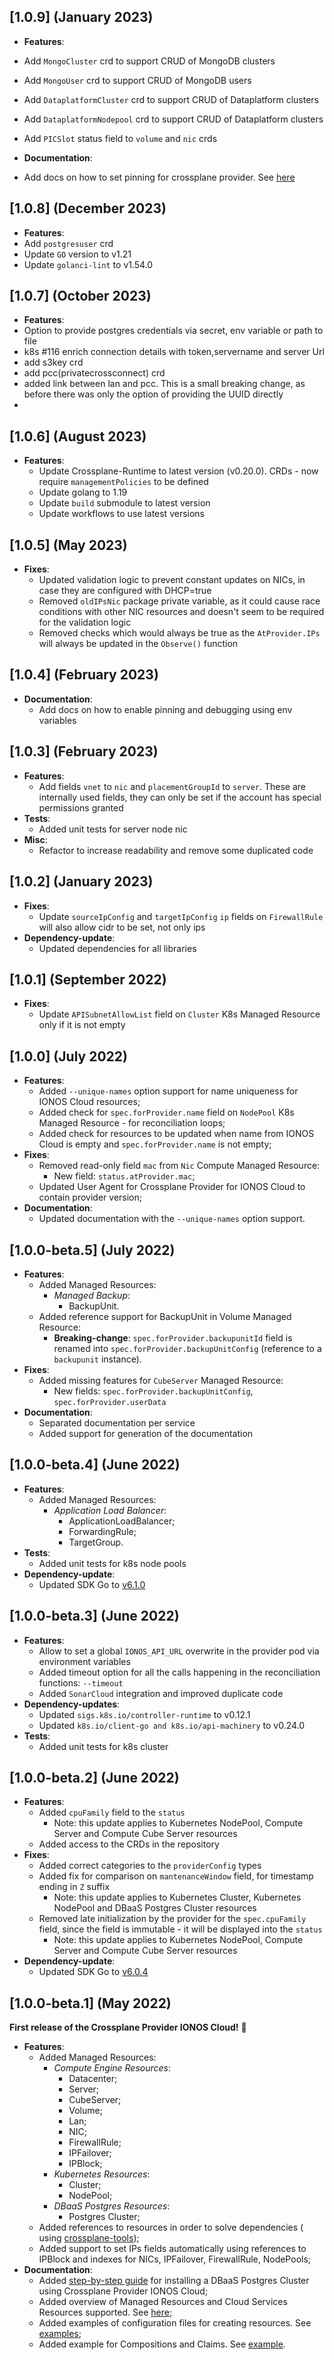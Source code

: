 ## [1.0.9] (January 2023)
- **Features**:
- Add `MongoCluster` crd to support CRUD of MongoDB clusters
- Add `MongoUser` crd to support CRUD of MongoDB users
- Add `DataplatformCluster` crd to support CRUD of Dataplatform clusters
- Add `DataplatformNodepool` crd to support CRUD of Dataplatform clusters
- Add `PICSlot` status field to `volume` and `nic` crds

- **Documentation**:
- Add docs on how to set pinning for crossplane provider. See [here](docs/README.md#authentication-on-ionos-cloud)

## [1.0.8] (December 2023)
- **Features**:
- Add `postgresuser` crd
- Update `GO` version to v1.21
- Update `golanci-lint` to v1.54.0

## [1.0.7] (October 2023)
- **Features**:
 - Option to provide postgres credentials via secret, env variable or path to file
 - k8s #116 enrich connection details with token,servername and server Url
 - add s3key crd
 - add pcc(privatecrossconnect) crd
 - added link between lan and pcc. This is a small breaking change, as before there was only the option of providing the UUID directly
 - 
## [1.0.6] (August 2023)
- **Features**:
    - Update Crossplane-Runtime to latest version (v0.20.0). CRDs - now require `managementPolicies` to be defined
    - Update golang to 1.19
    - Update `build` submodule to latest version
    - Update workflows to use latest versions

## [1.0.5] (May 2023)
- **Fixes**:
    - Updated validation logic to prevent constant updates on NICs, in case they are configured with DHCP=true
    - Removed `oldIPsNic` package private variable, as it could cause race conditions with other NIC resources and doesn't seem to be required for the validation logic
    - Removed checks which would always be true as the `AtProvider.IPs` will always be updated in the `Observe()` function

## [1.0.4] (February 2023)

- **Documentation**:
  - Add docs on how to enable pinning and debugging using env variables 

## [1.0.3] (February 2023)

- **Features**:
  - Add fields `vnet` to `nic` and `placementGroupId` to `server`. These are internally used fields, they can only be set if the account has special permissions granted
- **Tests**:
    - Added unit tests for server node nic
- **Misc**:
    - Refactor to increase readability and remove some duplicated code

## [1.0.2] (January 2023)

- **Fixes**:
    - Update `sourceIpConfig` and `targetIpConfig` `ip` fields on `FirewallRule` will also allow cidr to be set, not only ips
- **Dependency-update**:
    - Updated dependencies for all libraries

## [1.0.1] (September 2022)

- **Fixes**:
  - Update `APISubnetAllowList` field on `Cluster` K8s Managed Resource only if it is not empty


## [1.0.0] (July 2022)

- **Features**:
    - Added `--unique-names` option support for name uniqueness for IONOS Cloud resources;
    - Added check for `spec.forProvider.name` field on `NodePool` K8s Managed Resource - for reconciliation loops;
    - Added check for resources to be updated when name from IONOS Cloud is empty and `spec.forProvider.name` is not
      empty;
- **Fixes**:
    - Removed read-only field `mac` from `Nic` Compute Managed Resource:
        - New field: `status.atProvider.mac`;
    - Updated User Agent for Crossplane Provider for IONOS Cloud to contain provider version;
- **Documentation**:
    - Updated documentation with the `--unique-names` option support.

## [1.0.0-beta.5] (July 2022)

- **Features**:
    - Added Managed Resources:
        - _Managed Backup_:
            - BackupUnit.
    - Added reference support for BackupUnit in Volume Managed Resource:
        - **Breaking-change**: `spec.forProvider.backupunitId` field is renamed
          into `spec.forProvider.backupUnitConfig` (reference to a `backupunit` instance).
- **Fixes**:
    - Added missing features for `CubeServer` Managed Resource:
        - New fields: `spec.forProvider.backupUnitConfig`, `spec.forProvider.userData`
- **Documentation**:
    - Separated documentation per service
    - Added support for generation of the documentation

## [1.0.0-beta.4] (June 2022)

- **Features**:
    - Added Managed Resources:
        - _Application Load Balancer_:
            - ApplicationLoadBalancer;
            - ForwardingRule;
            - TargetGroup.
- **Tests**:
    - Added unit tests for k8s node pools
- **Dependency-update**:
    - Updated SDK Go to [v6.1.0](https://github.com/ionos-cloud/sdk-go/releases/tag/v6.1.0)

## [1.0.0-beta.3] (June 2022)

- **Features**:
    - Allow to set a global `IONOS_API_URL` overwrite in the provider pod via environment variables
    - Added timeout option for all the calls happening in the reconciliation functions: `--timeout`
    - Added `SonarCloud` integration and improved duplicate code
- **Dependency-updates**:
    - Updated `sigs.k8s.io/controller-runtime` to v0.12.1
    - Updated `k8s.io/client-go and k8s.io/api-machinery` to v0.24.0
- **Tests**:
    - Added unit tests for k8s cluster

## [1.0.0-beta.2] (June 2022)

- **Features**:
    - Added `cpuFamily` field to the `status`
        - Note: this update applies to Kubernetes NodePool, Compute Server and Compute Cube Server resources
    - Added access to the CRDs in the repository
- **Fixes**:
    - Added correct categories to the `providerConfig` types
    - Added fix for comparison on `mantenanceWindow` field, for timestamp ending in `Z` suffix
        - Note: this update applies to Kubernetes Cluster, Kubernetes NodePool and DBaaS Postgres Cluster resources
    - Removed late initialization by the provider for the `spec.cpuFamily` field, since the field is immutable - it will
      be displayed into the `status`
        - Note: this update applies to Kubernetes NodePool, Compute Server and Compute Cube Server resources
- **Dependency-update**:
    - Updated SDK Go to [v6.0.4](https://github.com/ionos-cloud/sdk-go/releases/tag/v6.0.4)

## [1.0.0-beta.1] (May 2022)

**First release of the Crossplane Provider IONOS Cloud!** 🎉

- **Features**:
    - Added Managed Resources:
        - _Compute Engine Resources_:
            - Datacenter;
            - Server;
            - CubeServer;
            - Volume;
            - Lan;
            - NIC;
            - FirewallRule;
            - IPFailover;
            - IPBlock;
        - _Kubernetes Resources_:
            - Cluster;
            - NodePool;
        - _DBaaS Postgres Resources_:
            - Postgres Cluster;
    - Added references to resources in order to solve dependencies (
      using [crossplane-tools](https://github.com/crossplane/crossplane-tools));
    - Added support to set IPs fields automatically using references to IPBlock and indexes for NICs, IPFailover,
      FirewallRule, NodePools;
- **Documentation**:
    - Added [step-by-step guide](../examples/example.md) for installing a DBaaS Postgres Cluster using Crossplane
      Provider IONOS Cloud;
    - Added overview of Managed Resources and Cloud Services Resources supported. See [here](RESOURCES.md);
    - Added examples of configuration files for creating resources. See [examples](../examples);
    - Added example for Compositions and Claims. See [example](RESOURCES.md#compositions-and-claims).
